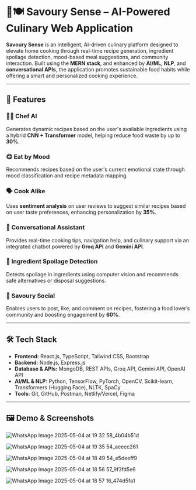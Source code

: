 # 🧠🍽️ Savoury Sense – AI-Powered Culinary Web Application

**Savoury Sense** is an intelligent, AI-driven culinary platform designed to elevate home cooking through real-time recipe generation, ingredient spoilage detection, mood-based meal suggestions, and community interaction. Built using the **MERN stack**, and enhanced by **AI/ML, NLP**, and **conversational APIs**, the application promotes sustainable food habits while offering a smart and personalized cooking experience.

---

## 🚀 Features

### 👨‍🍳 Chef AI
Generates dynamic recipes based on the user's available ingredients using a hybrid **CNN + Transformer** model, helping reduce food waste by up to **30%**.

### 😋 Eat by Mood
Recommends recipes based on the user's current emotional state through mood classification and recipe metadata mapping.

### 🗣️ Cook Alike
Uses **sentiment analysis** on user reviews to suggest similar recipes based on user taste preferences, enhancing personalization by **35%**.

### 🤖 Conversational Assistant
Provides real-time cooking tips, navigation help, and culinary support via an integrated chatbot powered by **Groq API** and **Gemini API**.

### 🧪 Ingredient Spoilage Detection
Detects spoilage in ingredients using computer vision and recommends safe alternatives or disposal suggestions.

### 📸 Savoury Social
Enables users to post, like, and comment on recipes, fostering a food lover’s community and boosting engagement by **60%**.

---

## 🛠️ Tech Stack

- **Frontend:** React.js, TypeScript, Tailwind CSS, Bootstrap  
- **Backend:** Node.js, Express.js  
- **Database & APIs:** MongoDB, REST APIs, Groq API, Gemini API, OpenAI API  
- **AI/ML & NLP:** Python, TensorFlow, PyTorch, OpenCV, Scikit-learn, Transformers (Hugging Face), NLTK, SpaCy  
- **Tools:** Git, GitHub, Postman, Netlify/Vercel, Figma  

---

## 🖼️ Demo & Screenshots
![WhatsApp Image 2025-05-04 at 19 32 58_4b04b51d](https://github.com/user-attachments/assets/4e10381a-a683-4c46-bfa7-94bd61a2346d)

![WhatsApp Image 2025-05-04 at 19 35 54_aeecc261](https://github.com/user-attachments/assets/192aed5a-8703-44eb-a362-80d019141b37)

![WhatsApp Image 2025-05-04 at 18 49 54_e5deeff9](https://github.com/user-attachments/assets/bc008996-dbca-4995-af2c-d516cb3308e9)

![WhatsApp Image 2025-05-04 at 18 56 57_9f3fd5e6](https://github.com/user-attachments/assets/5483d3de-9c97-4b42-a21e-6f57f4000553)

![WhatsApp Image 2025-05-04 at 18 57 16_474d5fa1](https://github.com/user-attachments/assets/4f64fe71-a732-47ab-922e-76782de9dbec)





